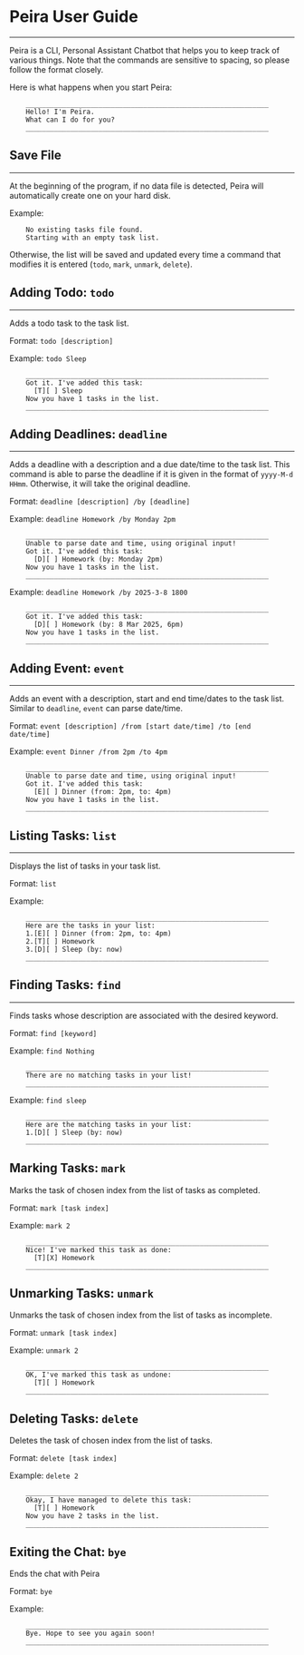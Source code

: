 # Peira User Guide
___
Peira is a CLI, Personal Assistant Chatbot that helps you to keep track of various things.
Note that the commands are sensitive to spacing, so please follow the format closely.

Here is what happens when you start Peira:
```
    ____________________________________________________________
    Hello! I'm Peira.
    What can I do for you?
    ____________________________________________________________
```
## Save File

---
At the beginning of the program, if no data file is detected, Peira
will automatically create one on your hard disk.
<br/>

Example:
```
    No existing tasks file found.
    Starting with an empty task list.
```

Otherwise, the list will be saved and updated every time a command that 
modifies it is entered (`todo`, `mark`, `unmark`, `delete`). 

## Adding Todo: `todo`

---
Adds a todo task to the task list.

Format: `todo [description]`

Example: `todo Sleep`

```
    ____________________________________________________________
    Got it. I've added this task:
      [T][ ] Sleep
    Now you have 1 tasks in the list.
    ____________________________________________________________
```

## Adding Deadlines: `deadline`

---
Adds a deadline with a description and a due date/time to the task list.
This command is able to parse the deadline if it is given in the format
of `yyyy-M-d HHmm`. Otherwise, it will take the original deadline.

Format: `deadline [description] /by [deadline]`

Example: `deadline Homework /by Monday 2pm`
```
    ____________________________________________________________
    Unable to parse date and time, using original input!
    Got it. I've added this task:
      [D][ ] Homework (by: Monday 2pm)
    Now you have 1 tasks in the list.
    ____________________________________________________________
```
Example: `deadline Homework /by 2025-3-8 1800`
```
    ____________________________________________________________
    Got it. I've added this task:
      [D][ ] Homework (by: 8 Mar 2025, 6pm)
    Now you have 1 tasks in the list.
    ____________________________________________________________
```

## Adding Event: `event`

---
Adds an event with a description, start and end time/dates to the
task list. Similar to `deadline`, `event` can parse date/time.

Format: `event [description] /from [start date/time] /to [end date/time]`

Example: `event Dinner /from 2pm /to 4pm`

```
    ____________________________________________________________
    Unable to parse date and time, using original input!
    Got it. I've added this task:
      [E][ ] Dinner (from: 2pm, to: 4pm)
    Now you have 1 tasks in the list.
    ____________________________________________________________
```

## Listing Tasks: `list`

---
Displays the list of tasks in your task list.

Format: `list`

Example:
```
    ____________________________________________________________
    Here are the tasks in your list:
    1.[E][ ] Dinner (from: 2pm, to: 4pm)
    2.[T][ ] Homework
    3.[D][ ] Sleep (by: now)
    ____________________________________________________________
```

## Finding Tasks: `find`

---
Finds tasks whose description are associated with the desired keyword.

Format: `find [keyword]`

Example: `find Nothing`
```
    ____________________________________________________________
    There are no matching tasks in your list!
    ____________________________________________________________
```
Example: `find sleep`
```
    ____________________________________________________________
    Here are the matching tasks in your list:
    1.[D][ ] Sleep (by: now)
    ____________________________________________________________
```

## Marking Tasks: `mark`
Marks the task of chosen index from the list of tasks as completed.

Format: `mark [task index]`

Example: `mark 2`
```
    ____________________________________________________________
    Nice! I've marked this task as done:
      [T][X] Homework
    ____________________________________________________________
```

## Unmarking Tasks: `unmark`
Unmarks the task of chosen index from the list of tasks as incomplete.

Format: `unmark [task index]`

Example: `unmark 2`
```
    ____________________________________________________________
    OK, I've marked this task as undone:
      [T][ ] Homework
    ____________________________________________________________
```

## Deleting Tasks: `delete`
Deletes the task of chosen index from the list of tasks.

Format: `delete [task index]`

Example: `delete 2`
```
    ____________________________________________________________
    Okay, I have managed to delete this task:
      [T][ ] Homework
    Now you have 2 tasks in the list.
    ____________________________________________________________
```

## Exiting the Chat: `bye`
Ends the chat with Peira

Format: `bye`

Example:
```
    ____________________________________________________________
    Bye. Hope to see you again soon!
    ____________________________________________________________

```